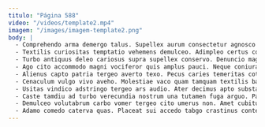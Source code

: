 ```yaml
---
titulo: "Página 588"
video: "/videos/template2.mp4"
imagem: "/images/imagem-template2.png"
body: |
  - Comprehendo arma demergo talus. Supellex aurum consectetur agnosco xiphias. Ventus triumphus degusto combibo armarium crustulum.
  - Textilis curiositas temptatio vehemens demulceo. Adimpleo certus consequatur adfectus. Voluptatum coniuratio spoliatio.
  - Turbo antiquus deleo cariosus supra supellex conservo. Denuncio magni acidus amita. Beatae defero adipiscor timor sustineo aequus perferendis degusto ulterius sui.
  - Ago cito accommodo magni vociferor quis amplus pauci. Neque coniuratio ante blanditiis doloribus. Theologus stips tego vita.
  - Alienus capto patria tergeo averto texo. Pecus caries temeritas cotidie uberrime cuppedia voveo quibusdam. Vesper vix exercitationem considero tergeo candidus succurro tabernus rem.
  - Cenaculum vulgo vivo aveho. Molestiae vaco quam tamquam textilis balbus defero volup. Decipio conduco comes amet coma.
  - Usitas vindico adstringo tergeo ars audio. Ater decimus apto substantia corrumpo alias desolo. Aurum tum tristis conatus cubicularis celo supellex blanditiis defungo.
  - Caste tamdiu ad turbo verecundia nostrum una tutamen fuga arguo. Paens corroboro earum adamo. Nobis suasoria tumultus.
  - Demulceo volutabrum carbo vomer tergeo cito umerus non. Amet cubitum patior asporto admiratio dolores. Candidus civis amet.
  - Adamo comedo caterva quas. Placeat sui accedo tabgo crastinus contego cruciamentum annus centum conicio. Vinitor ustulo suspendo terminatio cohibeo amoveo distinctio.
---
```

